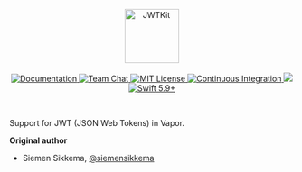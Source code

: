 <p align="center">
    <picture>
        <source media="(prefers-color-scheme: dark)" srcset="https://github.com/vapor/jwt/assets/1130717/8c1b20b9-af69-43e3-899f-fb575fad9fb7">
        <source media="(prefers-color-scheme: light)" srcset="https://github.com/vapor/jwt/assets/1130717/c8f4c9f2-fbc6-46e5-89e7-f10ac17bb1a4">
        <img src="https://github.com/vapor/jwt/assets/1130717/bdc5befe-01c4-4e50-a203-c6ef71e16394" height="96" alt="JWTKit">
    </picture> 
    <br>
    <br>
    <a href="https://docs.vapor.codes/4.0/">
        <img src="https://design.vapor.codes/images/readthedocs.svg" alt="Documentation">
    </a>
    <a href="https://discord.gg/vapor">
        <img src="https://design.vapor.codes/images/discordchat.svg" alt="Team Chat">
    </a>
    <a href="LICENSE">
        <img src="https://design.vapor.codes/images/mitlicense.svg" alt="MIT License">
    </a>
    <a href="https://github.com/vapor/jwt/actions/workflows/test.yml">
        <img src="https://img.shields.io/github/actions/workflow/status/vapor/jwt/test.yml?event=push&style=plastic&logo=github&label=tests&logoColor=%23ccc" alt="Continuous Integration">
    </a>
    <a href="https://codecov.io/github/vapor/jwt">
        <img src="https://img.shields.io/codecov/c/github/vapor/jwt?style=plastic&logo=codecov&label=codecov">
    </a>
    <a href="https://swift.org">
        <img src="https://design.vapor.codes/images/swift59up.svg" alt="Swift 5.9+">
    </a>
</p>
<br>

Support for JWT (JSON Web Tokens) in Vapor.

**Original author**

- Siemen Sikkema, [@siemensikkema](http://github.com/siemensikkema)  
